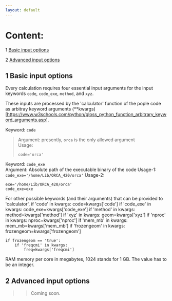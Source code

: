 ```yaml
---
layout: default
---
```


# Content:
1 [Basic input options](#1-basic-input-options)  

2 [Advanced input options](#2-advanced-input-options)

   

## 1 Basic input options

Every calculation requires four essential input arguments for the input keywords  `code`, `code_exe`, `method`, and `xyz`. 

These inputs are processed by the 'calculator' function of the pople code as arbitray keyword arguments (\*\*kwargs)[https://www.w3schools.com/python/gloss_python_function_arbitrary_keyword_arguments.asp].


 Keyword: `code`   
  >Argument:  presently, `orca` is the only allowed argument  
  >Usage: 
  >```
  >code='orca'
  >```   
 
 Keyword: `code_exe`   
 Argument:  Absolute path of the executable binary of the code 
 Usage-1: `code_exe='/home/Lib/ORCA_420/orca'` 
 Usage-2:   
 ```
 exe='/home/Lib/ORCA_420/orca'
 code_exe=exe
 ```
    
    
For other possible keywords (and their arguments) that can be provided to 'calculator', 
    if 'code' in kwargs:
        code=kwargs['code']
    if 'code_exe' in kwargs:
        code_exe=kwargs['code_exe']
    if 'method' in kwargs:
        method=kwargs['method']
    if 'xyz' in kwargs:
        geom=kwargs['xyz']
    if 'nproc' in kwargs:
        nproc=kwargs['nproc']
    if 'mem_mb' in kwargs:
        mem_mb=kwargs['mem_mb']
    if 'frozengeom' in kwargs:
        frozengeom=kwargs['frozengeom']

    if frozengeom == 'true':
        if 'freqcmi' in kwargs:
            freq=kwargs['freqcmi']

RAM memory per core in megabytes, 1024 stands for 1 GB. The value has to be an integer.


## 2 Advanced input options
>> Coming soon.
